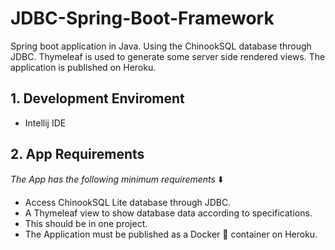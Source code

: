# JDBC-Spring-Boot-Framework
Spring boot application in Java. Using the ChinookSQL database through JDBC. Thymeleaf is used to generate some server side rendered views. The application is published on Heroku.

## 1. Development Enviroment
* Intellij IDE

## 2. App Requirements 
*The App has the following minimum requirements* ⬇️
* Access ChinookSQL Lite database through JDBC.
* A Thymeleaf view to show database data according to specifications. 
* This should be in one project. 
* The Application must be published as a Docker 🐳 container on Heroku. 
